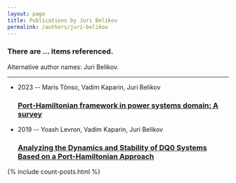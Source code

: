 ```yaml
---
layout: page
title: Publications by Juri Belikov
permalink: /authors/juri-belikov
---
```


<h3 id="number-posts">There are ... items referenced.</h3>
<p id='info-authors'>Alternative author names: Juri Belikov.</p>
<hr />
<ul class="post-list">
<li><span class='post-meta'>2023 -- Maris Tõnso, Vadim Kaparin, Juri Belikov</span><h3><a class='post-link' href="{{ site.baseurl }}/port-hamiltonian-framework-in-power-systems-domain-a-survey">Port-Hamiltonian framework in power systems domain: A survey</a></h3></li>
<li><span class='post-meta'>2019 -- Yoash Levron, Vadim Kaparin, Juri Belikov</span><h3><a class='post-link' href="{{ site.baseurl }}/analyzing-the-dynamics-and-stability-of-dq0-systems-based-on-a-port-hamiltonian-approach">Analyzing the Dynamics and Stability of DQ0 Systems Based on a Port-Hamiltonian Approach</a></h3></li>

</ul>
{% include count-posts.html %}
